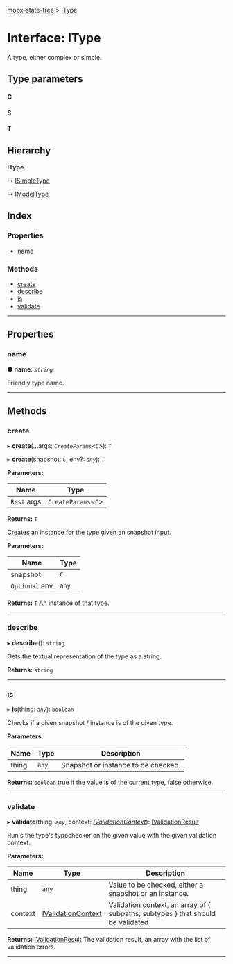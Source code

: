 [mobx-state-tree](../README.md) > [IType](../interfaces/itype.md)

# Interface: IType

A type, either complex or simple.

## Type parameters
#### C 
#### S 
#### T 
## Hierarchy

**IType**

↳  [ISimpleType](isimpletype.md)

↳  [IModelType](imodeltype.md)

## Index

### Properties

* [name](itype.md#name)

### Methods

* [create](itype.md#create)
* [describe](itype.md#describe)
* [is](itype.md#is)
* [validate](itype.md#validate)

---

## Properties

<a id="name"></a>

###  name

**● name**: *`string`*

Friendly type name.

___

## Methods

<a id="create"></a>

###  create

▸ **create**(...args: *`CreateParams`<`C`>*): `T`

▸ **create**(snapshot: *`C`*, env?: *`any`*): `T`

**Parameters:**

| Name | Type |
| ------ | ------ |
| `Rest` args | `CreateParams`<`C`> |

**Returns:** `T`

Creates an instance for the type given an snapshot input.

**Parameters:**

| Name | Type |
| ------ | ------ |
| snapshot | `C` |
| `Optional` env | `any` |

**Returns:** `T`
An instance of that type.

___
<a id="describe"></a>

###  describe

▸ **describe**(): `string`

Gets the textual representation of the type as a string.

**Returns:** `string`

___
<a id="is"></a>

###  is

▸ **is**(thing: *`any`*): `boolean`

Checks if a given snapshot / instance is of the given type.

**Parameters:**

| Name | Type | Description |
| ------ | ------ | ------ |
| thing | `any` |  Snapshot or instance to be checked. |

**Returns:** `boolean`
true if the value is of the current type, false otherwise.

___
<a id="validate"></a>

###  validate

▸ **validate**(thing: *`any`*, context: *[IValidationContext](../#ivalidationcontext)*): [IValidationResult](../#ivalidationresult)

Run's the type's typechecker on the given value with the given validation context.

**Parameters:**

| Name | Type | Description |
| ------ | ------ | ------ |
| thing | `any` |  Value to be checked, either a snapshot or an instance. |
| context | [IValidationContext](../#ivalidationcontext) |  Validation context, an array of { subpaths, subtypes } that should be validated |

**Returns:** [IValidationResult](../#ivalidationresult)
The validation result, an array with the list of validation errors.

___

